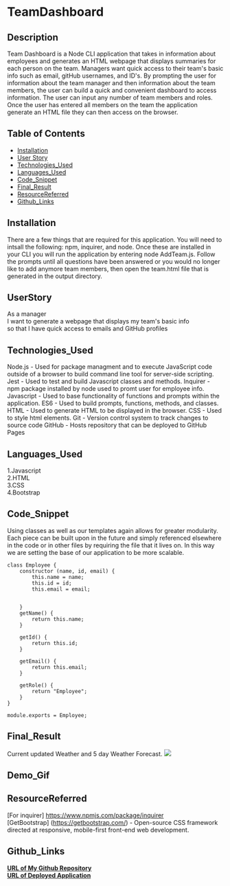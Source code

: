 # TeamDashboard
## Description
Team Dashboard is a Node CLI application that takes in information about employees and generates an HTML webpage that displays summaries for each person on the team. Managers want quick access to their team's basic info such as email, gitHub usernames, and ID's. By prompting the user for information about the team manager and then information about the team members, the user can build a quick and convenient dashboard to access information. The user can input any number of team members and roles. Once the user has entered all members on the team the application generate an HTML file they can then access on the browser. 

## Table of Contents 

* [Installation](#Installation)
* [User Story](#UserStory)
* [Technologies_Used](#Technologies_Used)
* [Languages_Used](#Languages_Used)
* [Code_Snippet](#Code_Snippet)
* [Final_Result](#Final_Result)
* [ResourceReferred](#ResourceReferred)
* [Github_Links](#Github_Links)


## Installation
There are a few things that are required for this application. You will need to intsall the following: npm, inquirer, and node. Once these are installed in your CLI you will run the application by entering node AddTeam.js. Follow the prompts until all questions have been answered or you would no longer like to add anymore team members, then open the team.html file that is generated in the output directory.

## UserStory
As a manager <br>
I want to generate a webpage that displays my team's basic info<br>
so that I have quick access to emails and GitHub profiles

## Technologies_Used
Node.js - Used for package managment and to execute JavaScript code outside of a browser to build command line tool for server-side scripting.
Jest - Used to test and build Javascript classes and methods.
Inquirer - npm package installed by node used to promt user for employee info.
Javascript - Used to base functionality of functions and prompts within the application.
ES6 - Used to build prompts, functions, methods, and classes.
HTML - Used to generate HTML to be displayed in the browser.
CSS - Used to style html elements.
Git - Version control system to track changes to source code
GitHub - Hosts repository that can be deployed to GitHub Pages


## Languages_Used
1.Javascript<br>
2.HTML<br>
3.CSS <br>
4.Bootstrap


## Code_Snippet
Using classes as well as our templates again allows for greater modularity. Each piece can be built upon in the future and simply referenced elsewhere in the code or in other files by requiring the file that it lives on. In this way we are setting the base of our application to be more scalable.
```
class Employee {
    constructor (name, id, email) {
        this.name = name;
        this.id = id;
        this.email = email;
        
        
    }
    getName() {
        return this.name;
    }

    getId() {
        return this.id;
    }

    getEmail() {
        return this.email;
    }

    getRole() {
        return "Employee";
    }
}

module.exports = Employee;
```

## Final_Result
Current updated Weather and 5 day Weather Forecast.
![](Assets/screenshot1.png)

## Demo_Gif

## ResourceReferred
[For inquirer] https://www.npmjs.com/package/inquirer <br>
[GetBootstrap] (https://getbootstrap.com/) - Open-source CSS framework directed at responsive, mobile-first front-end web development.<br>


## Github_Links
[**URL of My Github Repository**](https://github.com/guptaria/TeamDashboard)<br>
[**URL of Deployed Application**](https://guptaria.github.io/TeamDashboard/.)


